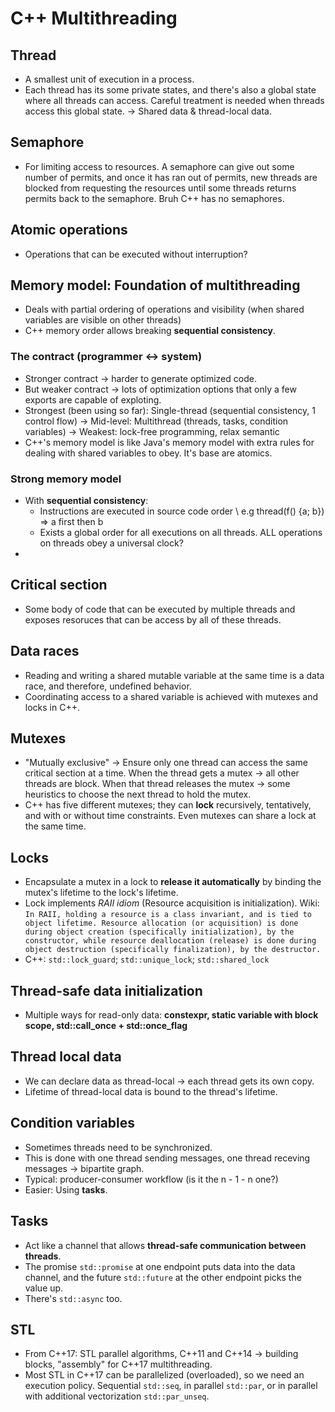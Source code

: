 # C++ Multithreading

## Thread
- A smallest unit of execution in a process. 
- Each thread has its some private states, and there's also a global state where all
threads can access. Careful treatment is needed when threads access this global state.
-> Shared data & thread-local data.

## Semaphore
- For limiting access to resources. A semaphore can give out some number of permits, and once it has ran out of
permits, new threads are blocked from requesting the resources until some threads returns permits back to the
semaphore. Bruh C++ has no semaphores.

## Atomic operations
- Operations that can be executed without interruption?

## Memory model: Foundation of multithreading
- Deals with partial ordering of operations and visibility (when shared variables are visible on other threads)
- C++ memory order allows breaking **sequential consistency**.

### The contract (programmer <-> system)
- Stronger contract -> harder to generate optimized code.
- But weaker contract -> lots of optimization options that only a few exports are capable of exploting.
- Strongest (been using so far): Single-thread (sequential consistency, 1 control flow) -> Mid-level: Multithread (threads, tasks, condition variables) -> Weakest: lock-free programming, relax semantic
- C++'s memory model is like Java's memory model with extra rules for dealing with shared variables to obey. It's base are atomics.

### Strong memory model
- With **sequential consistency**:
  + Instructions are executed in source code order \\
    e.g thread(f() {a; b}) => a first then b 
  + Exists a global order for all executions on all threads.
  ALL operations on threads obey a universal clock?
- 

## Critical section
- Some body of code that can be executed by multiple threads and exposes resoruces that can be
access by all of these threads.

## Data races
- Reading and writing a shared mutable variable at the same time is a data race, and therefore, undefined behavior. 
- Coordinating access to a shared variable is achieved with mutexes and locks in C++.

## Mutexes
- "Mutually exclusive" -> Ensure only one thread can access the same critical section at a time. When the thread gets a mutex -> all other threads are block. When that thread releases the mutex -> some heuristics to choose the next thread to hold the mutex.
- C++ has five different mutexes; they can **lock** recursively, tentatively, and with or without time constraints. Even mutexes can share a lock at the same time.

## Locks
- Encapsulate a mutex in a lock to **release it automatically** by binding the mutex's lifetime to the lock's lifetime.
- Lock implements *RAII idiom* (Resource acquisition is initialization).
Wiki: ``` In RAII, holding a resource is a class invariant, and is tied to object lifetime. Resource allocation (or acquisition) is done during object creation (specifically initialization), by the constructor, while resource deallocation (release) is done during object destruction (specifically finalization), by the destructor. ```
- C++: `std::lock_guard`; `std::unique_lock`; `std::shared_lock`

## Thread-safe data initialization
- Multiple ways for read-only data: **constexpr, static variable with block scope, std::call_once + std::once_flag**

## Thread local data
- We can declare data as thread-local -> each thread gets its own copy. 
- Lifetime of thread-local data is bound to the thread's lifetime.

## Condition variables
- Sometimes threads need to be synchronized. 
- This is done with one thread sending messages, one thread receving messages -> bipartite graph.
- Typical: producer-consumer workflow (is it the n - 1 - n one?)
- Easier: Using **tasks**.

## Tasks
- Act like a channel that allows **thread-safe communication between threads**.
- The promise `std::promise` at one endpoint puts data into the data channel, and the future `std::future` at the other endpoint picks the value up. 
- There's `std::async` too.

## STL
- From C++17: STL parallel algorithms, C++11 and C++14 -> building blocks, "assembly" for C++17 multithreading.
- Most STL in C++17 can be parallelized (overloaded), so we need an execution policy. Sequential `std::seq`, in parallel `std::par`, or in parallel with additional vectorization `std::par_unseq`.
